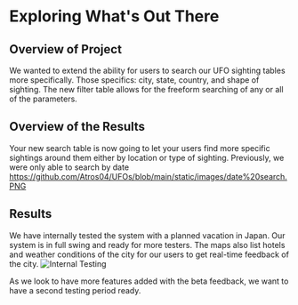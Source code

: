 # Exploring What's Out There

## Overview of Project

We wanted to extend the ability for users to search our UFO sighting tables more specifically. Those specifics: city, state, country, and shape of sighting. The new filter table allows for the freeform searching of any or all of the parameters.

## Overview of the Results

Your new search table is now going to let your users find more specific sightings around them either by location or type of sighting. Previously, we were only able to search by date
https://github.com/Atros04/UFOs/blob/main/static/images/date%20search.PNG


## Results

We have internally tested the system with a planned vacation in Japan. Our system is in full swing and ready for more testers.
The maps also list hotels and weather conditions of the city for our users to get real-time feedback of the city.
![Internal Testing](vacation_itinerary/WeatherPy_travel_map_markers.png)

As we look to have more features added with the beta feedback, we want to have a second testing period ready.
